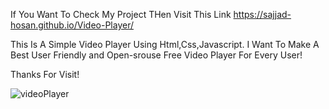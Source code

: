 
If You Want To Check My Project THen Visit This Link
https://sajjad-hosan.github.io/Video-Player/

This Is A Simple Video Player Using Html,Css,Javascript.
I Want To Make A Best User Friendly and Open-srouse Free Video Player For Every User!

Thanks For Visit!

![videoPlayer](https://github.com/Sajjad-Hosan/Video-Player/assets/132983594/86269549-d752-477c-b945-bb1fb526d753)
